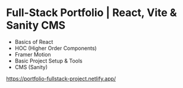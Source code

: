 # Full-Stack Portfolio | React, Vite & Sanity CMS

- Basics of React
- HOC (Higher Order Components)
- Framer Motion 
- Basic Project Setup & Tools
- CMS (Sanity) 

https://portfolio-fullstack-project.netlify.app/
